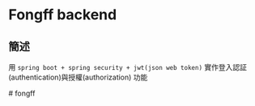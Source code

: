 #   Fongff backend

##  簡述

用 `spring boot + spring security + jwt(json web token)` 實作登入認証(authentication)與授權(authorization) 功能

#   f o n g f f  
 